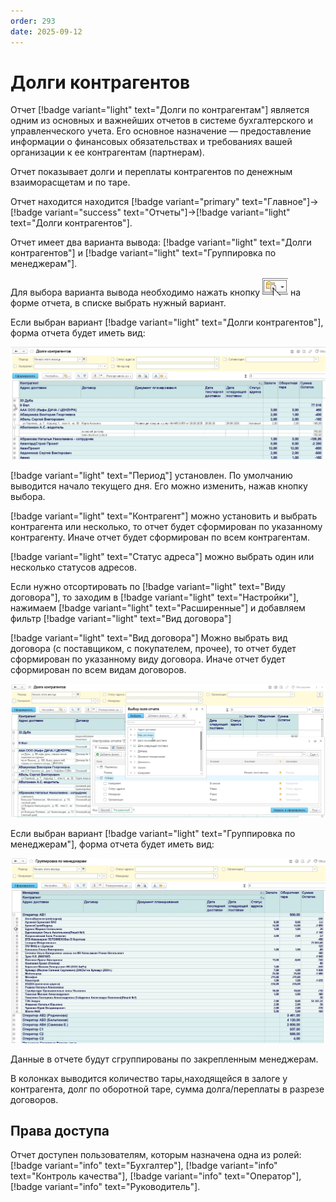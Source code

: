 ```yaml
---
order: 293
date: 2025-09-12
---
```

# Долги контрагентов

Отчет [!badge variant="light" text="Долги по контрагентам"] является одним из основных и важнейших отчетов в системе бухгалтерского и управленческого учета. 
Его основное назначение — предоставление информации о финансовых обязательствах и требованиях вашей организации к ее контрагентам (партнерам).

Отчет показывает долги и переплаты контрагентов по денежным взаиморасщетам и по таре.

Отчет находится находится [!badge variant="primary" text="Главное"]->[!badge variant="success" text="Отчеты"]->[!badge variant="light" text="Долги контрагентов"].

Отчет имеет два варианта вывода: [!badge variant="light" text="Долги контрагентов"] и [!badge variant="light" text="Группировка по менеджерам"].

Для выбора варианта вывода необходимо нажать кнопку ![](\images\изменения\долги.jpg) на форме отчета, в списке выбрать нужный вариант.

Если выбран вариант [!badge variant="light" text="Долги контрагентов"], форма отчета будет иметь вид:

![](\images\изменения\долги1.jpg)

[!badge variant="light" text="Период"] установлен. По умолчанию выводится начало текущего дня. Его можно изменить, нажав кнопку выбора.

[!badge variant="light" text="Контрагент"] можно установить и выбрать контрагента или несколько, то отчет будет сформирован по указанному контрагенту. Иначе отчет будет сформирован по всем контрагентам.

[!badge variant="light" text="Статус адреса"] можно выбрать один или несколько статусов адресов.

Если нужно отсортировать по [!badge variant="light" text="Виду договора"], то заходим в [!badge variant="light" text="Настройки"], нажимаем [!badge variant="light" text="Расширенные"] и добавляем фильтр [!badge variant="light" text="Вид договора"] 

[!badge variant="light" text="Вид договора"] Можно выбрать вид договора (с поставщиком, с покупателем, прочее), то отчет будет сформирован по указанному виду договора. Иначе отчет будет сформирован по всем видам договоров.

![](\images\изменения\долги3.jpg)

Если выбран вариант [!badge variant="light" text="Группировка по менеджерам"], форма отчета будет иметь вид:

![](\images\изменения\долги2.jpg)

Данные в отчете будут сгруппированы по закрепленным менеджерам.

В колонках выводится количество тары,находящейся в залоге у контрагента, долг по оборотной таре, сумма долга/переплаты в разрезе договоров.

## Права доступа

Отчет доступен пользователям, которым назначена одна из ролей: [!badge variant="info" text="Бухгалтер"], [!badge variant="info" text="Контроль качества"], [!badge variant="info" text="Оператор"], [!badge variant="info" text="Руководитель"].

